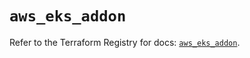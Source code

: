 # `aws_eks_addon`

Refer to the Terraform Registry for docs: [`aws_eks_addon`](https://registry.terraform.io/providers/hashicorp/aws/6.8.0/docs/resources/eks_addon).
